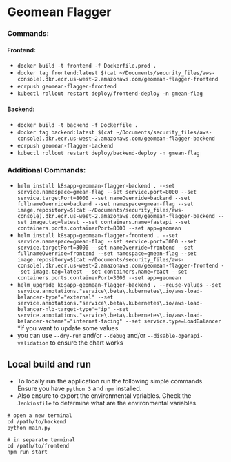 # Geomean Flagger

### Commands:

#### Frontend:

- `docker build -t frontend -f Dockerfile.prod .`
- `docker tag frontend:latest $(cat ~/Documents/security_files/aws-console).dkr.ecr.us-west-2.amazonaws.com/geomean-flagger-frontend`
- `ecrpush geomean-flagger-frontend`
- `kubectl rollout restart deploy/frontend-deploy -n gmean-flag`

#### Backend:

- `docker build -t backend -f Dockerfile .`
- `docker tag backend:latest $(cat ~/Documents/security_files/aws-console).dkr.ecr.us-west-2.amazonaws.com/geomean-flagger-backend`
- `ecrpush geomean-flagger-backend`
- `kubectl rollout restart deploy/backend-deploy -n gmean-flag`

### Additional Commands:

- `helm install k8sapp-geomean-flagger-backend . --set service.namespace=gmean-flag --set service.port=8000 --set service.targetPort=8000 --set nameOverride=backend --set fullnameOverride=backend --set namespace=gmean-flag --set image.repository=$(cat ~/Documents/security_files/aws-console).dkr.ecr.us-west-2.amazonaws.com/geomean-flagger-backend --set image.tag=latest --set containers.name=fastapi --set containers.ports.containerPort=8000 --set app=geomean`
- `helm install k8sapp-geomean-flagger-frontend . --set service.namespace=gmean-flag --set service.port=3000 --set service.targetPort=3000 --set nameOverride=frontend --set fullnameOverride=frontend --set namespace=gmean-flag --set image.repository=$(cat ~/Documents/security_files/aws-console).dkr.ecr.us-west-2.amazonaws.com/geomean-flagger-frontend --set image.tag=latest --set containers.name=react --set containers.ports.containerPort=3000 --set app=geomean`
- `helm upgrade k8sapp-geomean-flagger-backend . --reuse-values --set service.annotations."service\.beta\.kubernetes\.io/aws-load-balancer-type"="external" --set service.annotations."service\.beta\.kubernetes\.io/aws-load-balancer-nlb-target-type"="ip" --set service.annotations."service\.beta\.kubernetes\.io/aws-load-balancer-scheme"="internet-facing" --set service.type=LoadBalancer` \*if you want to update some values
- you can use `--dry-run` and/or `--debug` and/or `--disable-openapi-validation` to ensure the chart works

## Local build and run

- To locally run the application run the following simple commands. Ensure you have `python 3` and `npm` installed.
- Also ensure to export the environmental variables. Check the `Jenkinsfile` to
  determine what are the environmental variables.

```
# open a new terminal
cd /path/to/backend
python main.py

# in separate terminal
cd /path/to/frontend
npm run start
```
